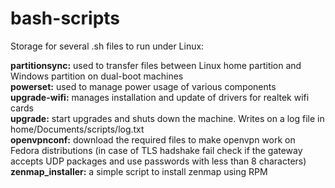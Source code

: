 # bash-scripts
Storage for several .sh files to run under Linux:

<b>partitionsync:</b> used to transfer files between Linux home partition and Windows partition on dual-boot machines <br>
<b>powerset:</b> used to manage power usage of various components <br>
<b>upgrade-wifi:</b> manages installation and update of drivers for realtek wifi cards <br>
<b>upgrade:</b> start upgrades and shuts down the machine. Writes on a log file in home/Documents/scripts/log.txt <br>
<b>openvpnconf:</b> download the required files to make openvpn work on Fedora distributions (in case of TLS hadshake fail check if the gateway accepts UDP packages and use passwords with less than 8 characters)
<b>zenmap_installer:</b> a simple script to install zenmap using RPM